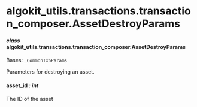 # algokit_utils.transactions.transaction_composer.AssetDestroyParams

#### *class* algokit_utils.transactions.transaction_composer.AssetDestroyParams

Bases: `_CommonTxnParams`

Parameters for destroying an asset.

#### asset_id *: int*

The ID of the asset
